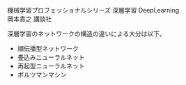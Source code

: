 機械学習プロフェッショナルシリーズ 深層学習 DeepLearning  
岡本貴之 講談社

深層学習のネットワークの構造の違いによる大分は以下。
- 順伝播型ネットワーク
- 畳込みニューラルネット
- 再起型ニューラルネット
- ボルツマンマシン
